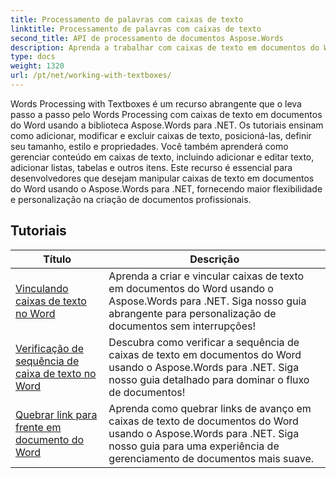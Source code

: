 ```yaml
---
title: Processamento de palavras com caixas de texto
linktitle: Processamento de palavras com caixas de texto
second_title: API de processamento de documentos Aspose.Words
description: Aprenda a trabalhar com caixas de texto em documentos do Word usando o Aspose.Words para .NET. Tutoriais passo a passo com código de exemplo para criar, manipular e formatar caixas de texto de forma eficiente.
type: docs
weight: 1320
url: /pt/net/working-with-textboxes/
---
```

Words Processing with Textboxes é um recurso abrangente que o leva passo a passo pelo Words Processing com caixas de texto em documentos do Word usando a biblioteca Aspose.Words para .NET. Os tutoriais ensinam como adicionar, modificar e excluir caixas de texto, posicioná-las, definir seu tamanho, estilo e propriedades. Você também aprenderá como gerenciar conteúdo em caixas de texto, incluindo adicionar e editar texto, adicionar listas, tabelas e outros itens. Este recurso é essencial para desenvolvedores que desejam manipular caixas de texto em documentos do Word usando o Aspose.Words para .NET, fornecendo maior flexibilidade e personalização na criação de documentos profissionais.

 ## Tutoriais
| Título | Descrição |
| --- | --- |
| [Vinculando caixas de texto no Word](./create-a-link/) | Aprenda a criar e vincular caixas de texto em documentos do Word usando o Aspose.Words para .NET. Siga nosso guia abrangente para personalização de documentos sem interrupções! |
| [Verificação de sequência de caixa de texto no Word](./check-sequence/) | Descubra como verificar a sequência de caixas de texto em documentos do Word usando o Aspose.Words para .NET. Siga nosso guia detalhado para dominar o fluxo de documentos! |
| [Quebrar link para frente em documento do Word](./break-a-link/) | Aprenda como quebrar links de avanço em caixas de texto de documentos do Word usando o Aspose.Words para .NET. Siga nosso guia para uma experiência de gerenciamento de documentos mais suave. |